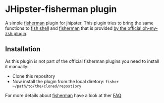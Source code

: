 # JHipster-fisherman plugin

A simple [fisherman](http://fisherman.sh/) plugin for jhipster. This plugin tries to bring the same functions to [fish shell](http://fishshell.com/) and [fisherman](http://fisherman.sh/) that is provided [by the official oh-my-zsh plugin](http://jhipster.github.io/oh-my-zsh/).

## Installation

As this plugin is not part of the official fisherman plugins you need to install it manually:

* Clone this repository
* Now install the plugin from the local diretory: ``fisher ~/path/to/the/cloned/repostiory``

For more details about [fisherman](http://fisherman.sh/) have a look at ther [FAQ](https://github.com/fisherman/fisherman/#faq)
